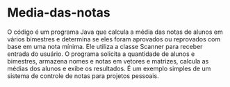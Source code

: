 # Media-das-notas

O código é um programa Java que calcula a média das notas de alunos em vários bimestres e determina se eles foram aprovados ou reprovados com base em uma nota mínima. Ele utiliza a classe Scanner para receber entrada do usuário. O programa solicita a quantidade de alunos e bimestres, armazena nomes e notas em vetores e matrizes, calcula as médias dos alunos e exibe os resultados. É um exemplo simples de um sistema de controle de notas para projetos pessoais.
